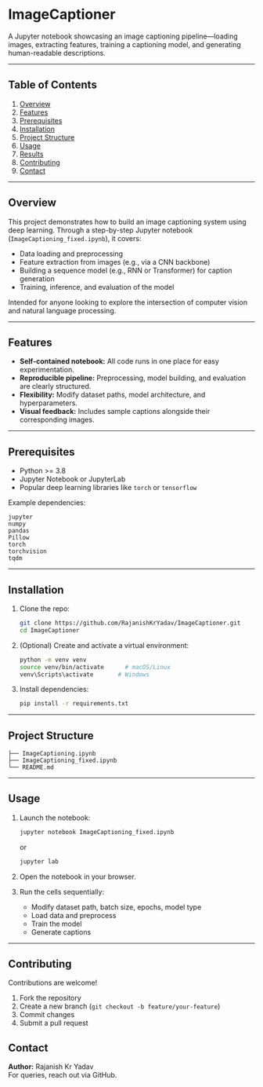 # ImageCaptioner

A Jupyter notebook showcasing an image captioning pipeline—loading images, extracting features, training a captioning model, and generating human-readable descriptions.

---

## Table of Contents

1. [Overview](#overview)  
2. [Features](#features)  
3. [Prerequisites](#prerequisites)  
4. [Installation](#installation)  
5. [Project Structure](#project-structure)  
6. [Usage](#usage)  
7. [Results](#results)  
8. [Contributing](#contributing)  
9. [Contact](#contact)  

---

## Overview

This project demonstrates how to build an image captioning system using deep learning. Through a step-by-step Jupyter notebook (`ImageCaptioning_fixed.ipynb`), it covers:

- Data loading and preprocessing  
- Feature extraction from images (e.g., via a CNN backbone)  
- Building a sequence model (e.g., RNN or Transformer) for caption generation  
- Training, inference, and evaluation of the model  

Intended for anyone looking to explore the intersection of computer vision and natural language processing.

---

## Features

- **Self-contained notebook:** All code runs in one place for easy experimentation.  
- **Reproducible pipeline:** Preprocessing, model building, and evaluation are clearly structured.  
- **Flexibility:** Modify dataset paths, model architecture, and hyperparameters.  
- **Visual feedback:** Includes sample captions alongside their corresponding images.

---

## Prerequisites

- Python >= 3.8  
- Jupyter Notebook or JupyterLab  
- Popular deep learning libraries like `torch` or `tensorflow`  

Example dependencies:

```text
jupyter
numpy
pandas
Pillow
torch
torchvision
tqdm
```

---

## Installation

1. Clone the repo:

   ```bash
   git clone https://github.com/RajanishKrYadav/ImageCaptioner.git
   cd ImageCaptioner
   ```

2. (Optional) Create and activate a virtual environment:

   ```bash
   python -m venv venv
   source venv/bin/activate      # macOS/Linux
   venv\Scripts\activate       # Windows
   ```

3. Install dependencies:

   ```bash
   pip install -r requirements.txt
   ```

---

## Project Structure

```
├── ImageCaptioning.ipynb
├── ImageCaptioning_fixed.ipynb
└── README.md
```

---

## Usage

1. Launch the notebook:

   ```bash
   jupyter notebook ImageCaptioning_fixed.ipynb
   ```

   or

   ```bash
   jupyter lab
   ```

2. Open the notebook in your browser.

3. Run the cells sequentially:
   - Modify dataset path, batch size, epochs, model type
   - Load data and preprocess
   - Train the model
   - Generate captions

---

## Contributing

Contributions are welcome!  

1. Fork the repository  
2. Create a new branch (`git checkout -b feature/your-feature`)  
3. Commit changes  
4. Submit a pull request  



## Contact

**Author:** Rajanish Kr Yadav  
For queries, reach out via GitHub.
